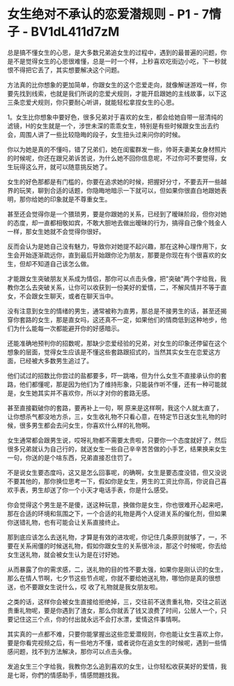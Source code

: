 # 女生绝对不承认的恋爱潜规则 - P1 - 7情子 - BV1dL411d7zM

总是搞不懂女生的心思，是大多数兄弟追女生的过程中，遇到的最普遍的问题，你是不是觉得女生的心思很难懂，总是一时一个样，上秒喜欢吃街边小吃，下一秒就恨不得把它丢了，其实想要解决这个问题。

方法真的比你想象的更加简单，你跟女生的这个恋爱走向，就像解谜游戏一样，你要先找到线索，也就是我们所说的恋爱犬规则，才能开启跟她的主线故事，以下这三条恋爱犬规则，你只要耐心听讲，就能轻松拿捏女生的心思。

1。女生比你想象中要好色，很多兄弟对于喜欢的女生，都会给她自带一层清纯的滤镜，H的女生就是一个，涉世未深的乖乖女生，特别是有些时候跟女生出去约会，周围人讲了一些比较隐晦的段子，女生扭头过来问你的时候。

你以为她是真的不懂吗，错了兄弟们，她在闺蜜群发一些，帅哥夫妻美女身材照片的时候呢，你还在跟兄弟诉苦说，为什么她不回你信息呢，不过你可不要觉得，女生玩得这么开，就可以随意挑反她了。

女生的好色那都是有门槛的，你要在追求她的时候，把握好分寸，不要去开一些越界的玩笑，聊到合适的话题，你隐晦地暗示一下就可以，但如果你很直白地跟她表明，那你给她的印象就是不尊重女生。

甚至还会觉得你是一个猥琐男，要是你跟她的关系，已经到了暧昧阶段，但你对她的态度，却一直都相敬如宾，不敢大胆地去做出暧昧的行为，搞得自己像个贱金人一样，那女生她就不会觉得你很好。

反而会认为是她自己没有魅力，导致你对她提不起兴趣，那在这种心理作用下，女生会开始逐渐疏远你，直到最后开始跟你沦为朋友，那要是你现在有个很喜欢的女生，但却不知道自己该怎么做。

才能跟女生突破朋友关系成为情侣，那你可以点击头像，把"突破"两个字给我，我教你怎么去突破关系，让你可以收获到一份美好的爱情，二，不解风情并不等于直女，不会跟女生聊天，或者在聊天当中。

没有注意到女生的情绪的男生，通常被称为直男，那总是不接男生的话，甚至还揭穿你套路的女生，那是直女吗，这还真不一定，如果他们的情商低到这种地步，他们为什么能每一次都能避开你的好感暗示。

还能准确地预判你的招数呢，那缺少恋爱经验的兄弟，对女生的印象还停留在这个想象的层面，觉得女生应该是不懂这些套路跟招式的，当然其实女生在恋爱这方面，已经被大多数男生追过了。

他们试过的招数比你尝过的盐都要多，吓一跳咯，但为什么女生不直接承认你的套路，他们都懂呢，那是因为他们为了维持形象，只能装作听不懂，还有一种可能就是，女生她其实并不喜欢你，所以才对你的套路无感。

甚至直接戳破你的套路，要再补上一句，啊 原来是这样啊，我这个人就太直了，让你想杀气都没地方杀，三，女生收礼物不只看心意，在特定节日送女生礼物的时候，很多男生都会去问女生，你喜欢什么样的礼物啊。

女生通常都会跟男生说，哎呀礼物都不需要太贵啦，只要你一个态度就好了，然后很多兄弟就认为自己行的，就送女生一些自己辛辛苦苦做的小手艺，结果换来女生一句，你送的是个啥东西，兄弟直接忍住罚了。

不是说女生要态度吗，这又是怎么回事呢，的确啊，女生是要态度没错，但又没说不要其他的，那你换位思考一下，假如你是女生，男生的工资比你高，你说自己喜欢手表，男生却送了你一个小天才电话手表，你是什么感受。

你会觉得这个男生是不是傻，送这种玩意，换做你是女生，你也很难开心起来吧，那在合适的环境和氛围之下，一个合适的礼物是两个人促进关系的催化剂，但如果你送错礼物，也有可能会让关系直接终止。

那到底应该怎么去送礼物，才算是有效的进攻呢，你记住几条原则就够了，一，不要在关系闹僵的时候送礼物，假如你跟女生的关系很冷淡，那这个时候呢，你去给女生送礼物，就会被女生认为是在讨好她。

从而暴露了你的需求感，二，送礼物的目的性不要太强，如果你是刚认识的女生，那么在情人节啊，七夕节这些节点呢，你就不要给她送礼物，哪怕你是真的很想送，也不要跟女生说什么，哎 收了礼物就是我女朋友啦。

之类的话，这样你会被女生直接给拒绝掉，三，交往前不送贵重礼物，交往之前送贵重礼物呢，要是你遇到了渣女，那么你就丢了钱又浪费了时间，公居人一个，只要记住这三个点，你的付出就永远不会打水漂，爱情这件事情啊。

其实真的一点都不难，只要你能掌握出这些恋爱潜规则，你也能让女生喜欢上你，要是你看完视频之后，有一些地方不懂，或者说你在追女生的时候呢，遇到一些情感问题，找不到方法解决，那你可以点击头像。

发追女生三个字给我，我教你怎么追到喜欢的女生，让你轻松收获美好的爱情，我是七哥，你們的情感助手，情感問題找我。